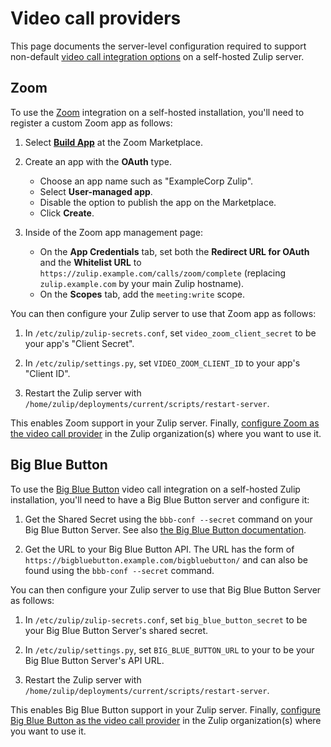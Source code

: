 # Video call providers

This page documents the server-level configuration required to support
non-default [video call integration
options](https://zulip.com/help/start-a-call) on a self-hosted Zulip
server.

## Zoom

To use the [Zoom](https://zoom.us) integration on a self-hosted
installation, you'll need to register a custom Zoom app as follows:

1. Select [**Build App**](https://marketplace.zoom.us/develop/create)
   at the Zoom Marketplace.

1. Create an app with the **OAuth** type.

   * Choose an app name such as "ExampleCorp Zulip".
   * Select **User-managed app**.
   * Disable the option to publish the app on the Marketplace.
   * Click **Create**.

1. Inside of the Zoom app management page:

   * On the **App Credentials** tab, set both the **Redirect URL for
     OAuth** and the **Whitelist URL** to
     `https://zulip.example.com/calls/zoom/complete` (replacing
     `zulip.example.com` by your main Zulip hostname).
   * On the **Scopes** tab, add the `meeting:write` scope.

You can then configure your Zulip server to use that Zoom app as
follows:

1. In `/etc/zulip/zulip-secrets.conf`, set `video_zoom_client_secret`
   to be your app's "Client Secret".

1. In `/etc/zulip/settings.py`, set `VIDEO_ZOOM_CLIENT_ID` to your
   app's "Client ID".

1. Restart the Zulip server with
   `/home/zulip/deployments/current/scripts/restart-server`.

This enables Zoom support in your Zulip server.  Finally, [configure
Zoom as the video call
provider](https://zulip.com/help/start-a-call) in the Zulip
organization(s) where you want to use it.

## Big Blue Button

To use the [Big Blue Button](https://bigbluebutton.org/) video call
integration on a self-hosted Zulip installation, you'll need to have a
Big Blue Button server and configure it:

1. Get the Shared Secret using the `bbb-conf --secret` command on your
   Big Blue Button Server. See also [the Big Blue Button
   documentation](https://docs.bigbluebutton.org/2.2/customize.html#extract-the-shared-secret).

2. Get the URL to your Big Blue Button API. The URL has the form of
   `https://bigbluebutton.example.com/bigbluebutton/` and can also be
   found using the `bbb-conf --secret` command.

You can then configure your Zulip server to use that Big Blue Button
Server as follows:

1. In `/etc/zulip/zulip-secrets.conf`, set `big_blue_button_secret`
   to be your Big Blue Button Server's shared secret.

2. In `/etc/zulip/settings.py`, set `BIG_BLUE_BUTTON_URL` to your
   to be your Big Blue Button Server's API URL.

3. Restart the Zulip server with
   `/home/zulip/deployments/current/scripts/restart-server`.

This enables Big Blue Button support in your Zulip server.  Finally, [configure
Big Blue Button as the video call
provider](https://zulip.com/help/start-a-call) in the Zulip
organization(s) where you want to use it.
